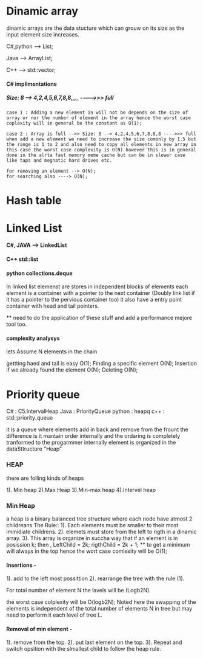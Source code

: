 # Dinamic array

dinamic arrays are the data stucture which can grouw on its size as the input element size increases.

C#,python --> List;

Java --> ArrayList;

C++ --> std::vector;

#### C# implimentations

##### Size: 8 --> 4,2,4,5,6,7,8,8,_,_,\_ ---->>> full

    case 1 : Adding a new element in will not be depends on the size of array or nor the number of element in the array hence the worst case coplexity will in general be the constant as O(1);

    case 2 : Array is full -->> Size: 8 --> 4,2,4,5,6,7,8,8,8 ---->>> full when add a new element we need to increase the size comonly by 1.5 but the range is 1 to 2 and also need to copy all elements in new array in this case the worst case complexity is O(N) however this is in general done in the alrta fast memory meme cache but can be in slower case like taps and megnatic hard drives etc.

    for removing an element --> O(N);
    for searching also ----> O(N);

# Hash table

# Linked List

#### C#, JAVA --> LinkedList

#### C++ std::list

#### python collections.deque

In linked list elemenst are stores in independent blocks of elements each element is a container with a pointer to the next container (Doubly link list if it has a pointer to the pervious container too) it also have a entry point container with head and tail pointers.

\*\* need to do the application of these stuff and add a performance mejore tool too.

#### complexity analysys

lets Assume N elements in the chain

gettting haed and tail is easy O(1);
Finding a specific element O(N);
Insertion if we already found the element O(N);
Deleting O(N);

# Priority queue

C# : C5.IntervalHeap
Java : PriorityQueue
python : heapq
c++ : std::priority_queue

it is a queue where elements add in back and remove from the frount the difference is it mantain order internally and the ordaring is completely tranformed to the progarmmer internally element is organized in the dataSttructure "Heap"

### HEAP

there are folling kinds of heaps

1). Min heap 2).Max Heap 3).Min-max heap 4).Intervel heap

### Min Heap

a heap is a binary balanced tree structure where each node have atmost 2 childreans
The Rule::
1). Each elements must be smaller to their most immidiate childrens.
2). elemets must store from the left to rigth in a dinamic array.
3). This array is organize in succha way that if an element is in posission k;
then ,
LeftChild = 2k; rigthChild = 2k + 1;
\*\* to get a minimum will always in the top hence the wort case comlexity will be O(1);

#### Insertions -

1). add to the left most possittion
2). rearrange the tree with the rule (1).

For total number of element N the lavels will be (Logb2N).

the worst case colplexity will be O(logb2N);
Noted here the swapping of the elements is independent of the total number of elements N in tree but may need to perform it each level of tree L.

#### Removal of min element -

1). remove from the top.
2). put last element on the top.
3). Repeat and switch opsition with the slmallest child to follow the heap rule.
